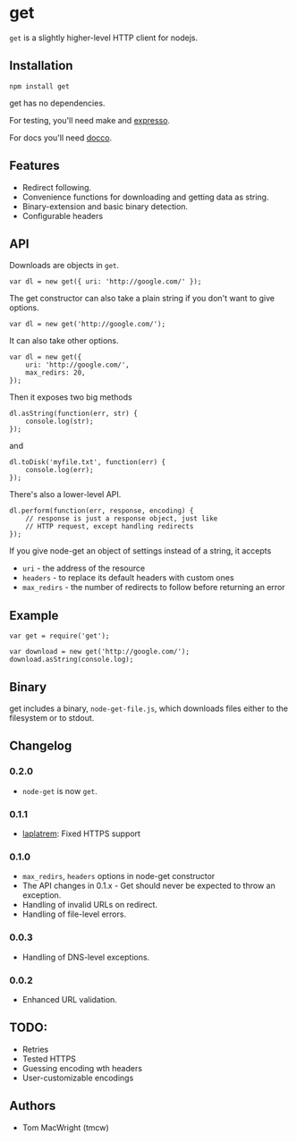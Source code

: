 # get

`get` is a slightly higher-level HTTP client for nodejs.

## Installation

    npm install get

get has no dependencies.

For testing, you'll need make and [expresso](https://github.com/visionmedia/expresso).

For docs you'll need [docco](https://github.com/jashkenas/docco).

## Features

* Redirect following.
* Convenience functions for downloading and getting data as string.
* Binary-extension and basic binary detection.
* Configurable headers

## API

Downloads are objects in `get`.

    var dl = new get({ uri: 'http://google.com/' });

The get constructor can also take a plain string if you don't want to give options.

    var dl = new get('http://google.com/');

It can also take other options.

    var dl = new get({
        uri: 'http://google.com/',
        max_redirs: 20,
    });

Then it exposes two big methods

    dl.asString(function(err, str) {
        console.log(str);
    });

and

    dl.toDisk('myfile.txt', function(err) {
        console.log(err);
    });

There's also a lower-level API.

    dl.perform(function(err, response, encoding) {
        // response is just a response object, just like
        // HTTP request, except handling redirects
    });


If you give node-get an object of settings instead of a string,
it accepts

* `uri` - the address of the resource
* `headers` - to replace its default headers with custom ones
* `max_redirs` - the number of redirects to follow before returning an error

## Example

    var get = require('get');

    var download = new get('http://google.com/');
    download.asString(console.log);

## Binary

get includes a binary, `node-get-file.js`, which downloads 
files either to the filesystem or to stdout.

## Changelog

### 0.2.0

* `node-get` is now `get`.

### 0.1.1

* [laplatrem](https://github.com/leplatrem): Fixed HTTPS support

### 0.1.0

* `max_redirs`, `headers` options in node-get constructor
* The API changes in 0.1.x - Get should never be expected to throw an exception.
* Handling of invalid URLs on redirect.
* Handling of file-level errors.

### 0.0.3

* Handling of DNS-level exceptions.

### 0.0.2

* Enhanced URL validation.

## TODO:

* Retries
* Tested HTTPS
* Guessing encoding wth headers
* User-customizable encodings

## Authors

* Tom MacWright (tmcw)
